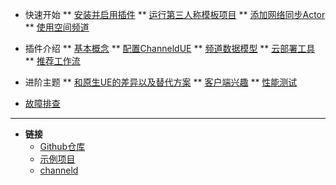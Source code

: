 * 快速开始
** [安装并启用插件](zh/installation.md)
** [运行第三人称模板项目](zh/third-person-template.md)
** [添加网络同步Actor](zh/add-replication.md)
** [使用空间频道](zh/use-spatial-channel.md)

* 插件介绍
** [基本概念](zh/basic-concepts.md)
** [配置ChanneldUE](zh/settings.md)
** [频道数据模型](zh/channel-data-schema.md)
** [云部署工具](zh/cloud-deployment-tool.md)
** [推荐工作流](zh/recommended-workflow.md)

* 进阶主题
** [和原生UE的差异以及替代方案](zh/native-ue-comparison.md)
** [客户端兴趣](zh/client-interest.md)
** [性能测试](zh/benchmark.md)

* [故障排查](zh/troubleshooting.md)

-----
- **链接**
  - [Github仓库](https://github.com/metaworking/channeld-ue-plugins)
  - [示例项目](https://github.com/metaworking/channeld-ue-demos)
  - [channeld](https://github.com/metaworking/channeld)
